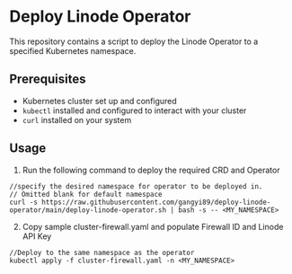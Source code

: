 # Deploy Linode Operator

This repository contains a script to deploy the Linode Operator to a specified Kubernetes namespace.

## Prerequisites

- Kubernetes cluster set up and configured
- `kubectl` installed and configured to interact with your cluster
- `curl` installed on your system

## Usage

1. Run the following command to deploy the required CRD and Operator
```
//specify the desired namespace for operator to be deployed in. 
// Omitted blank for default namespace
curl -s https://raw.githubusercontent.com/gangyi89/deploy-linode-operator/main/deploy-linode-operator.sh | bash -s -- <MY_NAMESPACE>
```

2. Copy sample cluster-firewall.yaml and populate Firewall ID and Linode API Key
```
//Deploy to the same namespace as the operator
kubectl apply -f cluster-firewall.yaml -n <MY_NAMESPACE>
```
